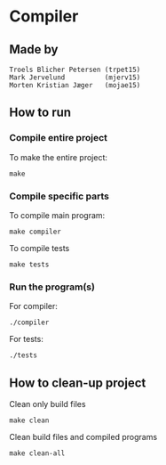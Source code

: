 # Compiler

## Made by
    Troels Blicher Petersen (trpet15)
    Mark Jervelund          (mjerv15)
    Morten Kristian Jæger   (mojae15)

## How to run

### Compile entire project
To make the entire project:

```
make
```

### Compile specific parts
To compile main program:

```
make compiler
```

To compile tests
```
make tests
```

### Run the program(s)

For compiler:
```
./compiler
```

For tests:
```
./tests
```

## How to clean-up project
Clean only build files
```
make clean
```

Clean build files and compiled programs
```
make clean-all
```